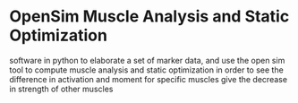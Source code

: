 # OpenSim Muscle Analysis and Static Optimization
software in python to elaborate a set of marker data, and use the open sim tool to compute muscle analysis and static optimization in order to see the difference in activation and moment for specific muscles give the decrease in strength of other muscles
